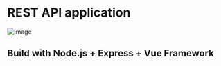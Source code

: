 # REST API application
![image](https://user-images.githubusercontent.com/56321438/134775566-9702c6ff-9e5f-4b85-b9a8-b41c8fe79a9d.png)
## Build with Node.js + Express + Vue Framework
